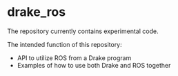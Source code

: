 # drake_ros

The repository currently contains experimental code.

The intended function of this repository:
 - API to utilize ROS from a Drake program
 - Examples of how to use both Drake and ROS together

